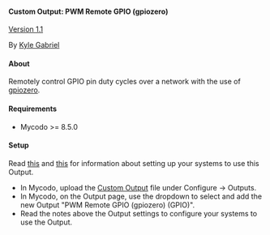 #### Custom Output: PWM Remote GPIO (gpiozero)

[Version 1.1](https://github.com/kizniche/Mycodo-custom/blob/master/custom_outputs/remote%20GPIO%20PWM/CHANGELOG.md)

By [Kyle Gabriel](https://kylegabriel.com/)

#### About

Remotely control GPIO pin duty cycles over a network with the use of [gpiozero](https://github.com/gpiozero/gpiozero).

#### Requirements

* Mycodo >= 8.5.0

#### Setup

Read [this](https://gpiozero.readthedocs.io/en/stable/installing.html) and [this](https://gpiozero.readthedocs.io/en/stable/pi_zero_otg.html) for information about setting up your systems to use this Output.

* In Mycodo, upload the [Custom Output](https://raw.githubusercontent.com/kizniche/Mycodo-custom/master/custom_outputs/remote%20GPIO%20PWM/mycodo_custom_output_remote_gpio_pwm.py) file under Configure -> Outputs.
* In Mycodo, on the Output page, use the dropdown to select and add the new Output "PWM Remote GPIO (gpiozero) (GPIO)".
* Read the notes above the Output settings to configure your systems to use the Output.
